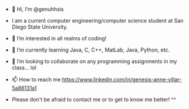 - 👋 Hi, I’m @genuhhsis
- I am a current computer engineering/computer science student at San Diego State University. 
  
- 👀 I’m interested in all realms of coding!
- 🌱 I’m currently learning Java, C, C++, MatLab, Java, Python, etc.
- 💞️ I’m looking to collaborate on any programming assignments in my class... lol
- 📫 How to reach me https://www.linkedin.com/in/genesis-anne-villar-5a86131a1

- Please don't be afraid to contact me or to get to know me better! ^^

<!---
genuhhsis/genuhhsis is a ✨ special ✨ repository because its `README.md` (this file) appears on your GitHub profile.
You can click the Preview link to take a look at your changes.
--->
